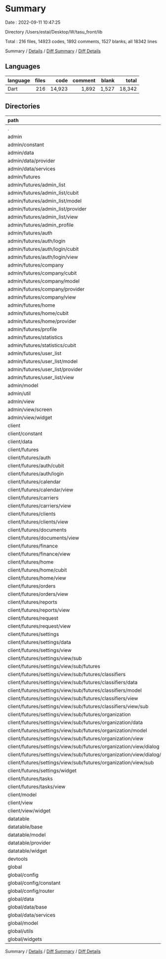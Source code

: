 # Summary

Date : 2022-09-11 10:47:25

Directory /Users/estai/Desktop/W/tasu_front/lib

Total : 216 files,  14923 codes, 1892 comments, 1527 blanks, all 18342 lines

Summary / [Details](details.md) / [Diff Summary](diff.md) / [Diff Details](diff-details.md)

## Languages
| language | files | code | comment | blank | total |
| :--- | ---: | ---: | ---: | ---: | ---: |
| Dart | 216 | 14,923 | 1,892 | 1,527 | 18,342 |

## Directories
| path | files | code | comment | blank | total |
| :--- | ---: | ---: | ---: | ---: | ---: |
| . | 216 | 14,923 | 1,892 | 1,527 | 18,342 |
| admin | 61 | 5,347 | 1,032 | 541 | 6,920 |
| admin/constant | 1 | 7 | 0 | 3 | 10 |
| admin/data | 3 | 361 | 32 | 26 | 419 |
| admin/data/provider | 1 | 26 | 1 | 2 | 29 |
| admin/data/services | 1 | 322 | 24 | 19 | 365 |
| admin/futures | 43 | 3,978 | 782 | 375 | 5,135 |
| admin/futures/admin_list | 13 | 1,135 | 388 | 130 | 1,653 |
| admin/futures/admin_list/cubit | 4 | 128 | 149 | 35 | 312 |
| admin/futures/admin_list/model | 5 | 327 | 168 | 48 | 543 |
| admin/futures/admin_list/provider | 1 | 256 | 11 | 34 | 301 |
| admin/futures/admin_list/view | 2 | 421 | 60 | 12 | 493 |
| admin/futures/admin_profile | 1 | 12 | 0 | 3 | 15 |
| admin/futures/auth | 4 | 260 | 16 | 19 | 295 |
| admin/futures/auth/login | 3 | 258 | 16 | 18 | 292 |
| admin/futures/auth/login/cubit | 2 | 97 | 3 | 13 | 113 |
| admin/futures/auth/login/view | 1 | 161 | 13 | 5 | 179 |
| admin/futures/company | 10 | 1,644 | 310 | 127 | 2,081 |
| admin/futures/company/cubit | 4 | 195 | 152 | 39 | 386 |
| admin/futures/company/model | 2 | 513 | 82 | 30 | 625 |
| admin/futures/company/provider | 1 | 253 | 17 | 37 | 307 |
| admin/futures/company/view | 2 | 682 | 58 | 19 | 759 |
| admin/futures/home | 4 | 154 | 49 | 25 | 228 |
| admin/futures/home/cubit | 2 | 57 | 0 | 12 | 69 |
| admin/futures/home/provider | 1 | 29 | 0 | 2 | 31 |
| admin/futures/profile | 2 | 43 | 1 | 5 | 49 |
| admin/futures/statistics | 4 | 161 | 4 | 16 | 181 |
| admin/futures/statistics/cubit | 2 | 66 | 1 | 11 | 78 |
| admin/futures/user_list | 4 | 561 | 14 | 49 | 624 |
| admin/futures/user_list/model | 1 | 108 | 0 | 8 | 116 |
| admin/futures/user_list/provider | 1 | 247 | 12 | 36 | 295 |
| admin/futures/user_list/view | 1 | 205 | 2 | 3 | 210 |
| admin/model | 2 | 35 | 76 | 13 | 124 |
| admin/util | 3 | 89 | 85 | 19 | 193 |
| admin/view | 8 | 761 | 47 | 97 | 905 |
| admin/view/screen | 2 | 115 | 23 | 14 | 152 |
| admin/view/widget | 6 | 646 | 24 | 83 | 753 |
| client | 104 | 5,512 | 489 | 559 | 6,560 |
| client/constant | 1 | 85 | 0 | 5 | 90 |
| client/data | 1 | 1,860 | 42 | 130 | 2,032 |
| client/futures | 86 | 2,684 | 399 | 344 | 3,427 |
| client/futures/auth | 3 | 201 | 3 | 18 | 222 |
| client/futures/auth/cubit | 2 | 90 | 2 | 12 | 104 |
| client/futures/auth/login | 1 | 111 | 1 | 6 | 118 |
| client/futures/calendar | 1 | 15 | 0 | 3 | 18 |
| client/futures/calendar/view | 1 | 15 | 0 | 3 | 18 |
| client/futures/carriers | 1 | 15 | 0 | 3 | 18 |
| client/futures/carriers/view | 1 | 15 | 0 | 3 | 18 |
| client/futures/clients | 1 | 15 | 0 | 3 | 18 |
| client/futures/clients/view | 1 | 15 | 0 | 3 | 18 |
| client/futures/documents | 1 | 15 | 0 | 3 | 18 |
| client/futures/documents/view | 1 | 15 | 0 | 3 | 18 |
| client/futures/finance | 1 | 15 | 0 | 3 | 18 |
| client/futures/finance/view | 1 | 15 | 0 | 3 | 18 |
| client/futures/home | 3 | 13 | 248 | 24 | 285 |
| client/futures/home/cubit | 2 | 13 | 0 | 7 | 20 |
| client/futures/home/view | 1 | 0 | 248 | 17 | 265 |
| client/futures/orders | 1 | 15 | 0 | 3 | 18 |
| client/futures/orders/view | 1 | 15 | 0 | 3 | 18 |
| client/futures/reports | 1 | 15 | 0 | 3 | 18 |
| client/futures/reports/view | 1 | 15 | 0 | 3 | 18 |
| client/futures/request | 1 | 18 | 0 | 3 | 21 |
| client/futures/request/view | 1 | 18 | 0 | 3 | 21 |
| client/futures/settings | 70 | 2,319 | 148 | 268 | 2,735 |
| client/futures/settings/data | 1 | 0 | 24 | 5 | 29 |
| client/futures/settings/view | 67 | 2,287 | 124 | 258 | 2,669 |
| client/futures/settings/view/sub | 66 | 2,216 | 124 | 253 | 2,593 |
| client/futures/settings/view/sub/futures | 61 | 2,170 | 124 | 240 | 2,534 |
| client/futures/settings/view/sub/futures/classifiers | 45 | 1,010 | 119 | 160 | 1,289 |
| client/futures/settings/view/sub/futures/classifiers/data | 1 | 49 | 36 | 4 | 89 |
| client/futures/settings/view/sub/futures/classifiers/model | 4 | 88 | 0 | 16 | 104 |
| client/futures/settings/view/sub/futures/classifiers/view | 40 | 873 | 83 | 140 | 1,096 |
| client/futures/settings/view/sub/futures/classifiers/view/sub | 39 | 682 | 83 | 124 | 889 |
| client/futures/settings/view/sub/futures/organization | 16 | 1,160 | 5 | 80 | 1,245 |
| client/futures/settings/view/sub/futures/organization/data | 1 | 15 | 0 | 6 | 21 |
| client/futures/settings/view/sub/futures/organization/model | 4 | 319 | 0 | 25 | 344 |
| client/futures/settings/view/sub/futures/organization/view | 11 | 826 | 5 | 49 | 880 |
| client/futures/settings/view/sub/futures/organization/view/dialog | 5 | 435 | 1 | 19 | 455 |
| client/futures/settings/view/sub/futures/organization/view/dialog/widget | 1 | 12 | 0 | 2 | 14 |
| client/futures/settings/view/sub/futures/organization/view/sub | 5 | 313 | 4 | 24 | 341 |
| client/futures/settings/widget | 2 | 32 | 0 | 5 | 37 |
| client/futures/tasks | 1 | 15 | 0 | 3 | 18 |
| client/futures/tasks/view | 1 | 15 | 0 | 3 | 18 |
| client/model | 5 | 130 | 5 | 21 | 156 |
| client/view | 10 | 452 | 40 | 39 | 531 |
| client/view/widget | 10 | 452 | 40 | 39 | 531 |
| datatable | 16 | 917 | 55 | 91 | 1,063 |
| datatable/base | 1 | 27 | 3 | 2 | 32 |
| datatable/model | 3 | 23 | 0 | 7 | 30 |
| datatable/provider | 2 | 206 | 17 | 28 | 251 |
| datatable/widget | 5 | 309 | 28 | 24 | 361 |
| devtools | 2 | 12 | 0 | 5 | 17 |
| global | 31 | 3,043 | 292 | 319 | 3,654 |
| global/config | 4 | 405 | 25 | 29 | 459 |
| global/config/constant | 2 | 34 | 10 | 7 | 51 |
| global/config/router | 2 | 371 | 15 | 22 | 408 |
| global/data | 5 | 201 | 56 | 43 | 300 |
| global/data/base | 1 | 4 | 0 | 1 | 5 |
| global/data/services | 1 | 11 | 0 | 2 | 13 |
| global/model | 1 | 39 | 0 | 9 | 48 |
| global/utils | 4 | 243 | 72 | 28 | 343 |
| global/widgets | 17 | 2,155 | 139 | 210 | 2,504 |

Summary / [Details](details.md) / [Diff Summary](diff.md) / [Diff Details](diff-details.md)